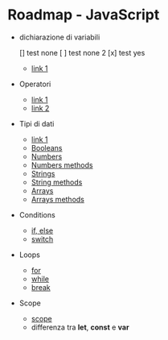 # Roadmap - JavaScript

- dichiarazione di variabili 

  [] test none
  [ ] test none 2
  [x] test yes
  - [link 1](https://www.w3schools.com/js/js_variables.asp)
- Operatori 
  - [link 1](https://www.w3schools.com/js/js_operators.asp)
  - [link 2](https://www.w3schools.com/js/js_arithmetic.asp)
- Tipi di dati
  - [link 1](https://www.w3schools.com/js/js_datatypes.asp)
  - [Booleans](https://www.w3schools.com/js/js_booleans.asp)
  - [Numbers](https://www.w3schools.com/js/js_numbers.asp)
  - [Numbers methods](https://www.w3schools.com/js/js_number_methods.asp)
  - [Strings](https://www.w3schools.com/js/js_strings.asp)
  - [String methods](https://www.w3schools.com/js/js_string_methods.asp)
  - [Arrays](https://www.w3schools.com/js/js_arrays.asp)
  - [Arrays methods](https://www.w3schools.com/js/js_array_methods.asp)
- Conditions
  - [if, else](https://www.w3schools.com/js/js_if_else.asp)
  - [switch](https://www.w3schools.com/js/js_switch.asp)
- Loops
  - [for](https://www.w3schools.com/js/js_loop_for.asp)
  - [while](https://www.w3schools.com/js/js_loop_while.asp)
  - [break ](https://www.w3schools.com/js/js_break.asp)
- Scope
  - [scope](https://www.w3schools.com/js/js_scope.asp)
  - differenza tra **let**, **const** e **var**